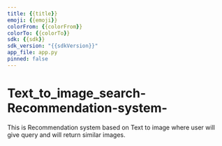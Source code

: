 ```yaml
---
title: {{title}}
emoji: {{emoji}}
colorFrom: {{colorFrom}}
colorTo: {{colorTo}}
sdk: {{sdk}}
sdk_version: "{{sdkVersion}}"
app_file: app.py
pinned: false
---
```


# Text_to_image_search-Recommendation-system-
This is Recommendation system based on Text to image where user will give query and will return similar images.
